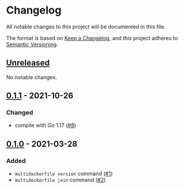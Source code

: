 # Changelog

All notable changes to this project will be documented in this file.

The format is based on [Keep a Changelog](https://keepachangelog.com/en/1.0.0/), and this project adheres to [Semantic Versioning](https://semver.org/spec/v2.0.0.html).


## [Unreleased]

No notable changes.


## [0.1.1] - 2021-10-26

### Changed
- compile with Go 1.17 ([#8](https://github.com/haines/multidockerfile/pull/8))


## [0.1.0] - 2021-03-28

### Added
- `multidockerfile version` command ([#1](https://github.com/haines/multidockerfile/pull/1))
- `multidockerfile join` command ([#2](https://github.com/haines/multidockerfile/pull/2))


[Unreleased]: https://github.com/haines/multidockerfile/compare/v0.1.1...HEAD
[0.1.1]: https://github.com/haines/multidockerfile/compare/v0.1.0...v0.1.1
[0.1.0]: https://github.com/haines/multidockerfile/compare/20586c3eb00aad3dde1ca63eb47dcb14ae6372d5...v0.1.0
